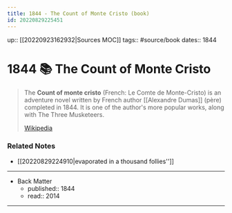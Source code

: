 ```yaml
---
title: 1844 - The Count of Monte Cristo (book)
id: 20220829225451
---
```

up:: [[20220923162932|Sources MOC]]
tags:: #source/book
dates:: 1844

# 1844 📚 The Count of Monte Cristo

> The **Count of monte cristo** (French: Le Comte de Monte-Cristo) is an adventure novel  written by French author [[Alexandre Dumas]] (père) completed in 1844. It is one of the author's more popular works, along with The Three Musketeers.
>
> [Wikipedia](https://en.wikipedia.org/wiki/The%20Count%20of%20Monte%20Cristo)

### Related Notes
- [[20220829224910|evaporated in a thousand follies'']]

---

- Back Matter
	- published:: 1844
	- read:: 2014

---